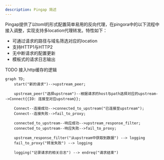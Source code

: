 ```yaml
---
description: Pingap 简述
---
```


Pingap提供了以toml的形式配置简单易用的反向代理，在pingora中的以下流程中接入调整，实现支持多location代理转发。特性如下：

- 可通过请求的路径与域名筛选对应的location
- 支持HTTP1与HTTP2
- 无中断请求的配置更新
- 模板式的请求日志输出

TODO 接入http缓存的逻辑

```mermaid
graph TD;
    start("新的请求")-->upstream_peer;

    upstream_peer("选择upstream")--根据请求的host与path选择对应的upstream-->Connect{{IO: 连接至对应upstream}};

    Connect--连接成功-->connected_to_upstream("已连接至upstream");
    Connect--连接失败-->fail_to_proxy;

    connected_to_upstream--响应成功-->upstream_response_filter;
    connected_to_upstream--响应失败-->fail_to_proxy;

    upstream_response_filter("从upstream中获取到数据") --> logging
    fail_to_proxy("转发失败") --> logging

    logging("记录请求的相关日志") --> endreq("请求结束")
```
